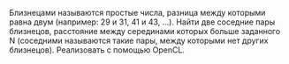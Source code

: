 Близнецами называются простые числа, разница между которыми равна двум (например: 29 и 31, 41 и 43, …). Найти две соседние пары близнецов, расстояние между серединами которых больше заданного N (соседними называются такие пары, между которыми нет других близнецов). Реализовать с помощью OpenCL.